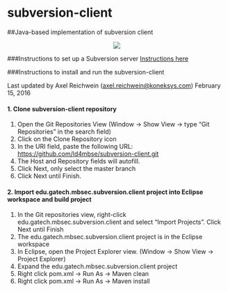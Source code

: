 # subversion-client
##Java-based implementation of subversion client

<p align="center">
  <img src="https://upload.wikimedia.org/wikipedia/commons/a/ab/Subversion-logo-cropped.png"/>
</p>


###Instructions to set up a Subversion server 
[Instructions here](https://github.com/ld4mbse/subversion-client/blob/master/edu.gatech.mbsec.subversion.client/Documentation%20to%20set%20up%20svn%20server/Instructions%20to%20set%20up%20Subversion%20server%20-Jan28-2016.pdf)

###Instructions to install and run the subversion-client 

Last updated by Axel Reichwein (axel.reichwein@koneksys.com) February 15, 2016

#### 1. Clone subversion-client repository 

1. Open the Git Repositories View (Window -> Show View -> type “Git Repositories” in the search field) 
2. Click on the Clone Repository icon
3. In the URI field, paste the following URL: https://github.com/ld4mbse/subversion-client.git 
4. The Host and Repository fields will autofill. 
5. Click Next, only select the master branch 
6. Click Next until Finish.

#### 2. Import edu.gatech.mbsec.subversion.client project into Eclipse workspace and build project 
 1. In the Git repositories view, right-click edu.gatech.mbsec.subversion.client and select “Import Projects”. Click Next until Finish 
 2. The edu.gatech.mbsec.subversion.client project is in the Eclipse workspace 
 3. In Eclipse, open the Project Explorer view. (Window → Show View → Project Explorer) 
 4. Expand the edu.gatech.mbsec.subversion.client project 
 5. Right click pom.xml -> Run As -> Maven clean 
 6. Right click pom.xml -> Run As -> Maven install
